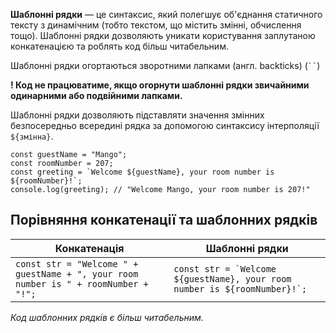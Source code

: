 **Шаблонні рядки** — це синтаксис, який полегшує об'єднання статичного тексту з динамічним (тобто текстом, що містить змінні, обчислення тощо). Шаблонні рядки дозволяють уникати користування заплутаною конкатенацією та роблять код більш читабельним.

Шаблонні рядки огортаються зворотними лапками (англ. backticks) (` `` `)

**! Код не працюватиме, якщо огорнути шаблонні рядки звичайними одинарними або подвійними лапками.**

Шаблонні рядки дозволяють підставляти значення змінних безпосередньо всередині рядка за допомогою синтаксису інтерполяції `${змінна}`.

```
const guestName = "Mango";
const roomNumber = 207;
const greeting = `Welcome ${guestName}, your room number is ${roomNumber}!`;
console.log(greeting); // "Welcome Mango, your room number is 207!"
```

## Порівняння конкатенації та шаблонних рядків

| Конкатенація                                                                            | Шаблонні рядки                                                                |
|-----------------------------------------------------------------------------------------|-------------------------------------------------------------------------------|
| ```const str = "Welcome " + guestName + ", your room number is " + roomNumber + "!";``` | ```const str = `Welcome ${guestName}, your room number is ${roomNumber}!`;``` |

*Код шаблонних рядків є більш читабельним.*